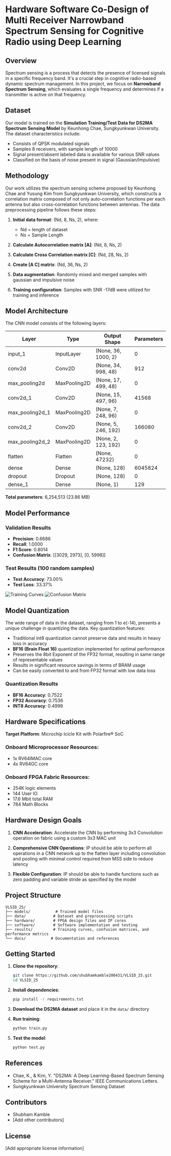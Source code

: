 # Hardware Software Co-Design of Multi Receiver Narrowband Spectrum Sensing for Cognitive Radio using Deep Learning

## Overview

Spectrum sensing is a process that detects the presence of licensed signals in a specific frequency band. It's a crucial step in cognitive radio-based dynamic spectrum management. In this project, we focus on **Narrowband Spectrum Sensing**, which evaluates a single frequency and determines if a transmitter is active on that frequency.

## Dataset

Our model is trained on the **Simulation Training/Test Data for DS2MA Spectrum Sensing Model** by Keunhong Chae, Sungkyunkwan University. The dataset characteristics include:

- Consists of QPSK modulated signals
- Samples 8 receivers, with sample length of 10000
- Signal present/absent labeled data is available for various SNR values
- Classified on the basis of noise present in signal (Gaussian/Impulsive)

## Methodology

Our work utilizes the spectrum sensing scheme proposed by Keunhong Chae and Yusung Kim from Sungkyunkwan University, which constructs a correlation matrix composed of not only auto-correlation functions per each antenna but also cross-correlation functions between antennas. The data preprocessing pipeline follows these steps:

1. **Initial data format**: (Nd, 8, Ns, 2), where:
   - Nd = length of dataset
   - Ns = Sample Length

2. **Calculate Autocorrelation matrix [A]**: (Nd, 8, Ns, 2)

3. **Calculate Cross Correlation matrix [C]**: (Nd, 28, Ns, 2)

4. **Create [A C] matrix**: (Nd, 36, Ns, 2)

5. **Data augmentation**: Randomly mixed and merged samples with gaussian and impulsive noise

6. **Training configuration**: Samples with SNR -17dB were utilized for training and inference

## Model Architecture

The CNN model consists of the following layers:

| Layer | Type | Output Shape | Parameters |
|-------|------|--------------|------------|
| input_1 | InputLayer | (None, 36, 1000, 2) | 0 |
| conv2d | Conv2D | (None, 34, 998, 48) | 912 |
| max_pooling2d | MaxPooling2D | (None, 17, 499, 48) | 0 |
| conv2d_1 | Conv2D | (None, 15, 497, 96) | 41568 |
| max_pooling2d_1 | MaxPooling2D | (None, 7, 248, 96) | 0 |
| conv2d_2 | Conv2D | (None, 5, 246, 192) | 166080 |
| max_pooling2d_2 | MaxPooling2D | (None, 2, 123, 192) | 0 |
| flatten | Flatten | (None, 47232) | 0 |
| dense | Dense | (None, 128) | 6045824 |
| dropout | Dropout | (None, 128) | 0 |
| dense_1 | Dense | (None, 1) | 129 |

**Total parameters**: 6,254,513 (23.86 MB)

## Model Performance

### Validation Results
- **Precision**: 0.6686
- **Recall**: 1.0000
- **F1 Score**: 0.8014
- **Confusion Matrix**: [[3029, 2973], [0, 5998]]

### Test Results (100 random samples)
- **Test Accuracy**: 73.00%
- **Test Loss**: 33.37%

![Training Curves](training_curves.png)
![Confusion Matrix](confusion_matrix.png)

## Model Quantization

The wide range of data in the dataset, ranging from 1 to e(-14), presents a unique challenge in quantizing the data. Key quantization features:

- Traditional int8 quantization cannot preserve data and results in heavy loss in accuracy
- **BF16 (Brain Float 16)** quantization implemented for optimal performance
- Preserves the 8bit Exponent of the FP32 format, resulting in same range of representable values
- Results in significant resource savings in terms of BRAM usage
- Can be easily converted to and from FP32 format with low data loss

### Quantization Results
- **BF16 Accuracy**: 0.7522
- **FP32 Accuracy**: 0.7536
- **INT8 Accuracy**: 0.4998

## Hardware Specifications

**Target Platform**: Microchip Icicle Kit with Polarfire® SoC

### Onboard Microprocessor Resources:
- 1x RV64IMAC core
- 4x RV64GC core

### Onboard FPGA Fabric Resources:
- 254K logic elements
- 144 User IO
- 17.6 Mbit total RAM
- 784 Math Blocks

## Hardware Design Goals

1. **CNN Acceleration**: Accelerate the CNN by performing 3x3 Convolution operation on fabric using a custom 3x3 MAC unit

2. **Comprehensive CNN Operations**: IP should be able to perform all operations in a CNN network up to the flatten layer including convolution and pooling with minimal control required from MSS side to reduce latency

3. **Flexible Configuration**: IP should be able to handle functions such as zero padding and variable stride as specified by the model

## Project Structure

```
VLSID_25/
├── models/           # Trained model files
├── data/            # Dataset and preprocessing scripts
├── hardware/        # FPGA design files and IP cores
├── software/        # Software implementation and testing
├── results/         # Training curves, confusion matrices, and performance metrics
└── docs/           # Documentation and references
```

## Getting Started

1. **Clone the repository**:
   ```bash
   git clone https://github.com/shubhamkamble200431/VLSID_25.git
   cd VLSID_25
   ```

2. **Install dependencies**:
   ```bash
   pip install -r requirements.txt
   ```

3. **Download the DS2MA dataset** and place it in the `data/` directory

4. **Run training**:
   ```bash
   python train.py
   ```

5. **Test the model**:
   ```bash
   python test.py
   ```

## References

- Chae, K., & Kim, Y. "DS2MA: A Deep Learning-Based Spectrum Sensing Scheme for a Multi-Antenna Receiver." IEEE Communications Letters.
- Sungkyunkwan University Spectrum Sensing Dataset

## Contributors

- Shubham Kamble
- [Add other contributors]

## License

[Add appropriate license information]